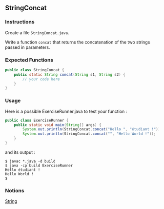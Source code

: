 ## StringConcat

### Instructions

Create a file `StringConcat.java`.

Write a function `concat` that returns the concatenation of the two strings passed in parameters.

### Expected Functions

```java
public class StringConcat {
    public static String concat(String s1, String s2) {
        // your code here
    }
}
```

### Usage

Here is a possible ExerciseRunner.java to test your function :

```java
public class ExerciseRunner {
    public static void main(String[] args) {
        System.out.println(StringConcat.concat("Hello ", "étudiant !"));
        System.out.println(StringConcat.concat("", "Hello World !"));
    }
}
```

and its output :

```shell
$ javac *.java -d build
$ java -cp build ExerciseRunner
Hello étudiant !
Hello World !
$
```

### Notions

[String](https://docs.oracle.com/en/java/javase/17/docs/api/java.base/java/lang/String.html)
